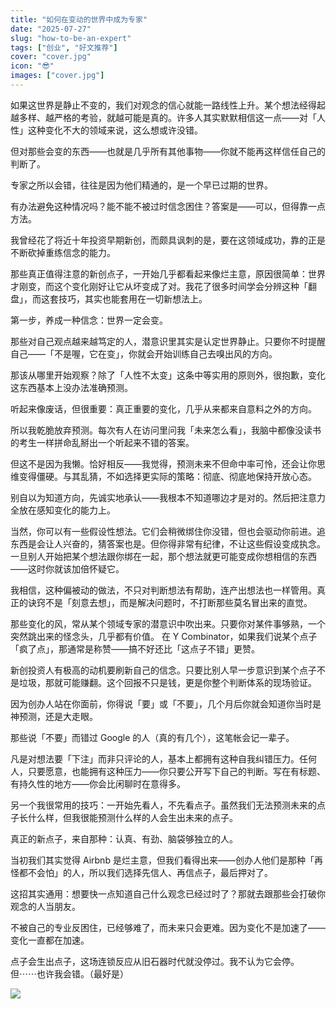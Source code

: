 ```yaml
---
title: "如何在变动的世界中成为专家"
date: "2025-07-27"
slug: "how-to-be-an-expert"
tags: ["创业", "好文推荐"]
cover: "cover.jpg"
icon: "😎"
images: ["cover.jpg"]
---
```

如果这世界是静止不变的，我们对观念的信心就能一路线性上升。某个想法经得起越多样、越严格的考验，就越可能是真的。许多人其实默默相信这一点——对「人性」这种变化不大的领域来说，这么想或许没错。



但对那些会变的东西——也就是几乎所有其他事物——你就不能再这样信任自己的判断了。



专家之所以会错，往往是因为他们精通的，是一个早已过期的世界。



有办法避免这种情况吗？能不能不被过时信念困住？答案是——可以，但得靠一点方法。



我曾经花了将近十年投资早期新创，而颇具讽刺的是，要在这领域成功，靠的正是不断砍掉重练信念的能力。



那些真正值得注意的新创点子，一开始几乎都看起来像烂主意，原因很简单：世界才刚变，而这个变化刚好让它从坏变成了对。我花了很多时间学会分辨这种「翻盘」，而这套技巧，其实也能套用在一切新想法上。



第一步，养成一种信念：世界一定会变。



那些对自己观点越来越笃定的人，潜意识里其实是认定世界静止。只要你不时提醒自己——「不是喔，它在变」，你就会开始训练自己去嗅出风的方向。



那该从哪里开始观察？除了「人性不太变」这条中等实用的原则外，很抱歉，变化这东西基本上没办法准确预测。



听起来像废话，但很重要：真正重要的变化，几乎从来都来自意料之外的方向。



所以我乾脆放弃预测。每次有人在访问里问我「未来怎么看」，我脑中都像没读书的考生一样拼命乱掰出一个听起来不错的答案。



但这不是因为我懒。恰好相反——我觉得，预测未来不但命中率可怜，还会让你思维变得僵硬。与其乱猜，不如选择更实际的策略：彻底、彻底地保持开放心态。



别自以为知道方向，先诚实地承认——我根本不知道哪边才是对的。然后把注意力全放在感知变化的能力上。



当然，你可以有一些假设性想法。它们会稍微绑住你没错，但也会驱动你前进。追东西是会让人兴奋的，猜答案也是。但你得非常有纪律，不让这些假设变成执念。
一旦别人开始把某个想法跟你绑在一起，那个想法就更可能变成你想相信的东西——这时你就该加倍怀疑它。



我相信，这种偏被动的做法，不只对判断想法有帮助，连产出想法也一样管用。真正的诀窍不是「刻意去想」，而是解决问题时，不打断那些莫名冒出来的直觉。



那些变化的风，常从某个领域专家的潜意识中吹出来。只要你对某件事够熟，一个突然跳出来的怪念头，几乎都有价值。
在 Y Combinator，如果我们说某个点子「疯了点」，那通常是称赞——搞不好还比「这点子不错」更赞。



新创投资人有极高的动机要刷新自己的信念。只要比别人早一步意识到某个点子不是垃圾，那就可能赚翻。这个回报不只是钱，更是你整个判断体系的现场验证。



因为创办人站在你面前，你得说「要」或「不要」，几个月后你就会知道你当时是神预测，还是大走眼。



那些说「不要」而错过 Google 的人（真的有几个），这笔帐会记一辈子。



凡是对想法要「下注」而非只评论的人，基本上都拥有这种自我纠错压力。任何人，只要愿意，也能拥有这种压力——你只要公开写下自己的判断。写在有标题、有持久性的地方——你会比闲聊时在意得多。



另一个我很常用的技巧：一开始先看人，不先看点子。虽然我们无法预测未来的点子长什么样，但我很能预测什么样的人会生出未来的点子。



真正的新点子，来自那种：认真、有劲、脑袋够独立的人。



当初我们其实觉得 Airbnb 是烂主意，但我们看得出来——创办人他们是那种「再怪都不会怕」的人，所以我们选择先信人、再信点子，最后押对了。



这招其实通用：想要快一点知道自己什么观念已经过时了？那就去跟那些会打破你观念的人当朋友。



不被自己的专业反困住，已经够难了，而未来只会更难。因为变化不是加速了——变化一直都在加速。



点子会生出点子，这场连锁反应从旧石器时代就没停过。我不认为它会停。
但⋯⋯也许我会错。（最好是）




![](https://prod-files-secure.s3.us-west-2.amazonaws.com/112d0858-5090-4d34-a606-b75eb8d65fd2/46476355-9cf3-4e99-9b7a-3531bc426380/1000202064.png?X-Amz-Algorithm=AWS4-HMAC-SHA256&X-Amz-Content-Sha256=UNSIGNED-PAYLOAD&X-Amz-Credential=ASIAZI2LB466WF6GV5ZJ%2F20250803%2Fus-west-2%2Fs3%2Faws4_request&X-Amz-Date=20250803T191133Z&X-Amz-Expires=3600&X-Amz-Security-Token=IQoJb3JpZ2luX2VjEPr%2F%2F%2F%2F%2F%2F%2F%2F%2F%2FwEaCXVzLXdlc3QtMiJIMEYCIQDyl%2FihyR%2BT5m0CYPl%2ButhULVtXOrUTWiOf2Gcqf6g52AIhAMUYrIcpsq2UwzZaDFxpbzvs4fC5DEb8VFVpTuEXIqf%2BKv8DCDMQABoMNjM3NDIzMTgzODA1IgzHbvfEjf4EkgQF7MIq3APfsLkQy%2FZuf3%2FcKBDSuoaLhNytD238IJfBetfb8SuGMTKwj4tQ8E997CUM5AFQTNTUC%2F7BQw0y%2B4GChD16xOGP3zGhzVID1Zs6sCoo8zBoTq6phuOvS%2BpCGnhkJ8JdB1BAs3yQnP9dqEUDxjxNRmr4wnRB%2FLUH57%2FMM6P0doqEjO9n5xY%2BNbXcBJrZu6sjJZmkZ2ch%2FRYyW0WgZSTfVsR3ow2JklQC0mIULEVarpdqrO%2F9DMvk7ldbfa%2F6XnTAGVkqOuWek23mh0LkkAourJinvPz1lYspSP4aGc3ppiPp26TVEdZz81IhxKEPEbx%2FYev%2F64Vry1mpSbVdh0hofpwKCdPl%2FXp65M5a8VOkV9aEKMiFbfDQpNVoMbn%2BwI0RFUhLzSivmigXQpw70bf2R5WGas%2B0zm55FFXY4k3tAuJ0oZmPTnI9FZ5oLbFebeK81GDee8qB2f1ZyyE54MEfiNddwgM8qmsRqTHbGv3KJPdWdnJIwWrjF2lUShFRWhIo2Gagf1bNJz69LrLklgGKjiJ96UglXLAezM3ns0dfLA5yaCjwfsQg8StNOzr6VZ0NLD0tmIcUZFn7i7F4I5Kdrqh3MsY%2FwM4oMFrBEoDwJaVU%2FCuiTWLtLsOEEoDZHTCPwL7EBjqkAW%2F52YXpGUqaHNLQpQg2DoHFL5Cv0%2Bt%2FXgaVQtbBSp0zPIe6fwJZY%2BM0zbux8rKYSzzs%2Fpt4bv4ENgh7HOrhwEVNBFmGU4TpATrr1%2B3YJ8yQ3rJni3TcumSsJ3K4A1mq%2BPV8uxk1PMSYG6xtEe4iLvmOuU8vb5YmMUB2IJotGyUbyTNBGRWNq0B%2FzofN6av4CxYLjFV%2FiDHCcL%2F4p7BZ6ccj341M&X-Amz-Signature=8fe357ccc24cb5ae0aa7941fe62ed2d201c7ed6babaad9424e61cb06210a32b7&X-Amz-SignedHeaders=host&x-amz-checksum-mode=ENABLED&x-id=GetObject)

